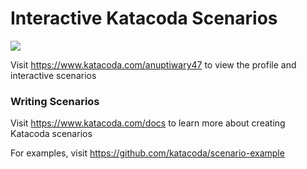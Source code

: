 # Interactive Katacoda Scenarios

[![](http://shields.katacoda.com/katacoda/anuptiwary47/count.svg)](https://www.katacoda.com/anuptiwary47 "Get your profile on Katacoda.com")

Visit https://www.katacoda.com/anuptiwary47 to view the profile and interactive scenarios

### Writing Scenarios
Visit https://www.katacoda.com/docs to learn more about creating Katacoda scenarios

For examples, visit https://github.com/katacoda/scenario-example
